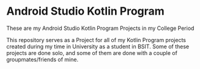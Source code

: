 # Android Studio Kotlin Program

These are my Android Studio Kotlin Program Projects in my College Period

This repository serves as a Project for all of my Kotlin Program projects created during my time in University as a student in BSIT. Some of these projects are done solo, and some of them are done with a couple of groupmates/friends of mine.
